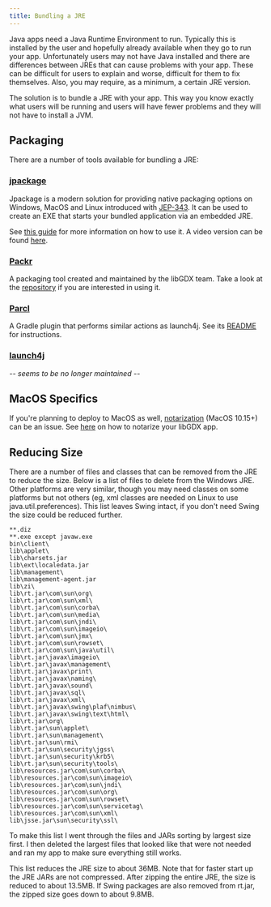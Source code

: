 ```yaml
---
title: Bundling a JRE
---
```

Java apps need a Java Runtime Environment to run. Typically this is installed by the user and hopefully already available when they go to run your app. Unfortunately users may not have Java installed and there are differences between JREs that can cause problems with your app. These can be difficult for users to explain and worse, difficult for them to fix themselves. Also, you may require, as a minimum, a certain JRE version.

The solution is to bundle a JRE with your app. This way you know exactly what users will be running and users will have fewer problems and they will not have to install a JVM.

## Packaging
There are a number of tools available for bundling a JRE:

### [jpackage](https://docs.oracle.com/en/java/javase/14/jpackage/packaging-overview.html#GUID-C1027043-587D-418D-8188-EF8F44A4C06A)

Jpackage is a modern solution for providing native packaging options on Windows, MacOS and Linux introduced with [JEP-343](https://openjdk.java.net/jeps/343). It can be used to create an EXE that starts your bundled application via an embedded JRE.

See [this guide](https://github.com/raeleus/skin-composer/wiki/libGDX-and-JPackage) for more information on how to use it. A video version can be found [here](https://www.youtube.com/watch?v=R7CMXeQ11GM).

### [Packr](https://github.com/libgdx/packr)
A packaging tool created and maintained by the libGDX team. Take a look at the [repository](https://github.com/libgdx/packr#usage) if you are interested in using it.

### [Parcl](https://github.com/mini2Dx/parcl)
A Gradle plugin that performs similar actions as launch4j. See its [README](https://github.com/mini2Dx/parcl#how-to-use) for instructions.

### [launch4j](http://launch4j.sourceforge.net/)
_-- seems to be no longer maintained --_

## MacOS Specifics

If you're planning to deploy to MacOS as well, [notarization](https://developer.apple.com/documentation/xcode/notarizing_macos_software_before_distribution) (MacOS 10.15+) can be an issue. See [here](https://www.joelotter.com/2020/08/14/macos-java-notarization.html) on how to notarize your libGDX app.

## Reducing Size

There are a number of files and classes that can be removed from the JRE to reduce the size. Below is a list of files to delete from the Windows JRE. Other platforms are very similar, though you may need classes on some platforms but not others (eg, xml classes are needed on Linux to use java.util.preferences). This list leaves Swing intact, if you don't need Swing the size could be reduced further.

```
**.diz
**.exe except javaw.exe
bin\client\
lib\applet\
lib\charsets.jar
lib\ext\localedata.jar
lib\management\
lib\management-agent.jar
lib\zi\
lib\rt.jar\com\sun\org\
lib\rt.jar\com\sun\xml\
lib\rt.jar\com\sun\corba\
lib\rt.jar\com\sun\media\
lib\rt.jar\com\sun\jndi\
lib\rt.jar\com\sun\imageio\
lib\rt.jar\com\sun\jmx\
lib\rt.jar\com\sun\rowset\
lib\rt.jar\com\sun\java\util\
lib\rt.jar\javax\imageio\
lib\rt.jar\javax\management\
lib\rt.jar\javax\print\
lib\rt.jar\javax\naming\
lib\rt.jar\javax\sound\
lib\rt.jar\javax\sql\
lib\rt.jar\javax\xml\
lib\rt.jar\javax\swing\plaf\nimbus\
lib\rt.jar\javax\swing\text\html\
lib\rt.jar\org\
lib\rt.jar\sun\applet\
lib\rt.jar\sun\management\
lib\rt.jar\sun\rmi\
lib\rt.jar\sun\security\jgss\
lib\rt.jar\sun\security\krb5\
lib\rt.jar\sun\security\tools\
lib\resources.jar\com\sun\corba\
lib\resources.jar\com\sun\imageio\
lib\resources.jar\com\sun\jndi\
lib\resources.jar\com\sun\org\
lib\resources.jar\com\sun\rowset\
lib\resources.jar\com\sun\servicetag\
lib\resources.jar\com\sun\xml\
lib\jsse.jar\sun\security\ssl\
```

To make this list I went through the files and JARs sorting by largest size first. I then deleted the largest files that looked like that were not needed and ran my app to make sure everything still works.

This list reduces the JRE size to about 36MB. Note that for faster start up the JRE JARs are not compressed. After zipping the entire JRE, the size is reduced to about 13.5MB. If Swing packages are also removed from rt.jar, the zipped size goes down to about 9.8MB.
